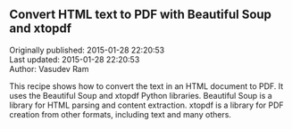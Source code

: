 ## Convert HTML text to PDF with Beautiful Soup and xtopdf  
Originally published: 2015-01-28 22:20:53  
Last updated: 2015-01-28 22:20:53  
Author: Vasudev Ram  
  
This recipe shows how to convert the text in an HTML document to PDF. It uses the Beautiful Soup and xtopdf Python libraries. Beautiful Soup is a library for HTML parsing and content extraction. xtopdf is a library for PDF creation from other formats, including text and many others.
